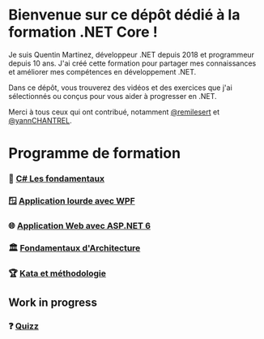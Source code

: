 # Bienvenue sur ce dépôt dédié à la formation .NET Core !

Je suis Quentin Martinez, développeur .NET depuis 2018 et programmeur depuis 10 ans. J'ai créé cette formation pour partager mes connaissances et améliorer mes compétences en développement .NET.

Dans ce dépôt, vous trouverez des vidéos et des exercices que j'ai sélectionnés ou conçus pour vous aider à progresser en .NET.

Merci à tous ceux qui ont contribué, notamment [@remilesert](https://github.com/remilesert) et [@yannCHANTREL](https://github.com/yannCHANTREL).

# Programme de formation

### 🌱 [C# Les fondamentaux](/Formation/Fondamentaux_dotNET.md)
### 🪟 [Application lourde avec WPF](/Formation/dotNET_WPF.md)
### 🌐 [Application Web avec ASP.NET 6](/Formation/dotNET_ASP.md)
### 🏛️ [Fondamentaux d'Architecture](/Formation/Fondamentaux_Architecture.md)
### 🏆 [Kata et méthodologie](/Formation/Kata_TDD.md)

## Work in progress
### ❓ [Quizz]()
